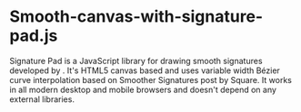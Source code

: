 # Smooth-canvas-with-signature-pad.js
Signature Pad is a JavaScript library for drawing smooth signatures developed by <a href="https://github.com/szimek"></a>. It's HTML5 canvas based and uses variable width Bézier curve interpolation based on Smoother Signatures post by Square. It works in all modern desktop and mobile browsers and doesn't depend on any external libraries.
